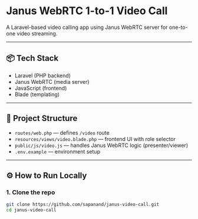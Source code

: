 # Janus WebRTC 1-to-1 Video Call

A Laravel-based video calling app using Janus WebRTC server for one-to-one video streaming.

---

## 📦 Tech Stack

- Laravel (PHP backend)
- Janus WebRTC (media server)
- JavaScript (frontend)
- Blade (templating)

---

## 📁 Project Structure

- `routes/web.php` — defines `/video` route
- `resources/views/video.blade.php` — frontend UI with role selector
- `public/js/video.js` — handles Janus WebRTC logic (presenter/viewer)
- `.env.example` — environment setup

---

## ⚙️ How to Run Locally

### 1. Clone the repo

```bash
git clone https://github.com/sapanand/janus-video-call.git
cd janus-video-call
